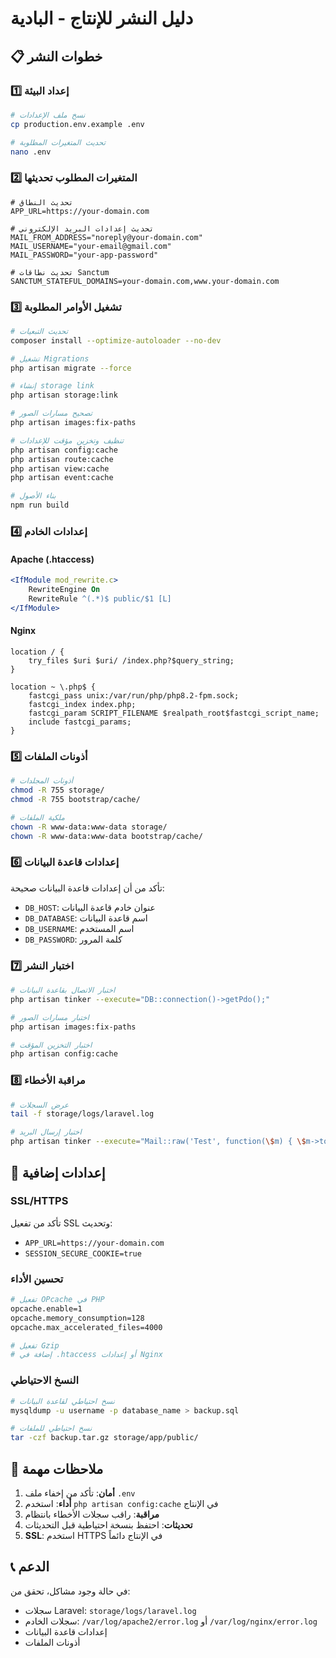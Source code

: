 # دليل النشر للإنتاج - البادية

## 📋 خطوات النشر

### 1️⃣ إعداد البيئة

```bash
# نسخ ملف الإعدادات
cp production.env.example .env

# تحديث المتغيرات المطلوبة
nano .env
```

### 2️⃣ المتغيرات المطلوب تحديثها

```env
# تحديث النطاق
APP_URL=https://your-domain.com

# تحديث إعدادات البريد الإلكتروني
MAIL_FROM_ADDRESS="noreply@your-domain.com"
MAIL_USERNAME="your-email@gmail.com"
MAIL_PASSWORD="your-app-password"

# تحديث نطاقات Sanctum
SANCTUM_STATEFUL_DOMAINS=your-domain.com,www.your-domain.com
```

### 3️⃣ تشغيل الأوامر المطلوبة

```bash
# تحديث التبعيات
composer install --optimize-autoloader --no-dev

# تشغيل Migrations
php artisan migrate --force

# إنشاء storage link
php artisan storage:link

# تصحيح مسارات الصور
php artisan images:fix-paths

# تنظيف وتخزين مؤقت للإعدادات
php artisan config:cache
php artisan route:cache
php artisan view:cache
php artisan event:cache

# بناء الأصول
npm run build
```

### 4️⃣ إعدادات الخادم

#### Apache (.htaccess)
```apache
<IfModule mod_rewrite.c>
    RewriteEngine On
    RewriteRule ^(.*)$ public/$1 [L]
</IfModule>
```

#### Nginx
```nginx
location / {
    try_files $uri $uri/ /index.php?$query_string;
}

location ~ \.php$ {
    fastcgi_pass unix:/var/run/php/php8.2-fpm.sock;
    fastcgi_index index.php;
    fastcgi_param SCRIPT_FILENAME $realpath_root$fastcgi_script_name;
    include fastcgi_params;
}
```

### 5️⃣ أذونات الملفات

```bash
# أذونات المجلدات
chmod -R 755 storage/
chmod -R 755 bootstrap/cache/

# ملكية الملفات
chown -R www-data:www-data storage/
chown -R www-data:www-data bootstrap/cache/
```

### 6️⃣ إعدادات قاعدة البيانات

تأكد من أن إعدادات قاعدة البيانات صحيحة:
- `DB_HOST`: عنوان خادم قاعدة البيانات
- `DB_DATABASE`: اسم قاعدة البيانات
- `DB_USERNAME`: اسم المستخدم
- `DB_PASSWORD`: كلمة المرور

### 7️⃣ اختبار النشر

```bash
# اختبار الاتصال بقاعدة البيانات
php artisan tinker --execute="DB::connection()->getPdo();"

# اختبار مسارات الصور
php artisan images:fix-paths

# اختبار التخزين المؤقت
php artisan config:cache
```

### 8️⃣ مراقبة الأخطاء

```bash
# عرض السجلات
tail -f storage/logs/laravel.log

# اختبار إرسال البريد
php artisan tinker --execute="Mail::raw('Test', function(\$m) { \$m->to('test@example.com')->subject('Test'); });"
```

## 🔧 إعدادات إضافية

### SSL/HTTPS
تأكد من تفعيل SSL وتحديث:
- `APP_URL=https://your-domain.com`
- `SESSION_SECURE_COOKIE=true`

### تحسين الأداء
```bash
# تفعيل OPcache في PHP
opcache.enable=1
opcache.memory_consumption=128
opcache.max_accelerated_files=4000

# تفعيل Gzip
# إضافة في .htaccess أو إعدادات Nginx
```

### النسخ الاحتياطي
```bash
# نسخ احتياطي لقاعدة البيانات
mysqldump -u username -p database_name > backup.sql

# نسخ احتياطي للملفات
tar -czf backup.tar.gz storage/app/public/
```

## 🚨 ملاحظات مهمة

1. **أمان**: تأكد من إخفاء ملف `.env`
2. **أداء**: استخدم `php artisan config:cache` في الإنتاج
3. **مراقبة**: راقب سجلات الأخطاء بانتظام
4. **تحديثات**: احتفظ بنسخة احتياطية قبل التحديثات
5. **SSL**: استخدم HTTPS في الإنتاج دائماً

## 📞 الدعم

في حالة وجود مشاكل، تحقق من:
- سجلات Laravel: `storage/logs/laravel.log`
- سجلات الخادم: `/var/log/apache2/error.log` أو `/var/log/nginx/error.log`
- إعدادات قاعدة البيانات
- أذونات الملفات
